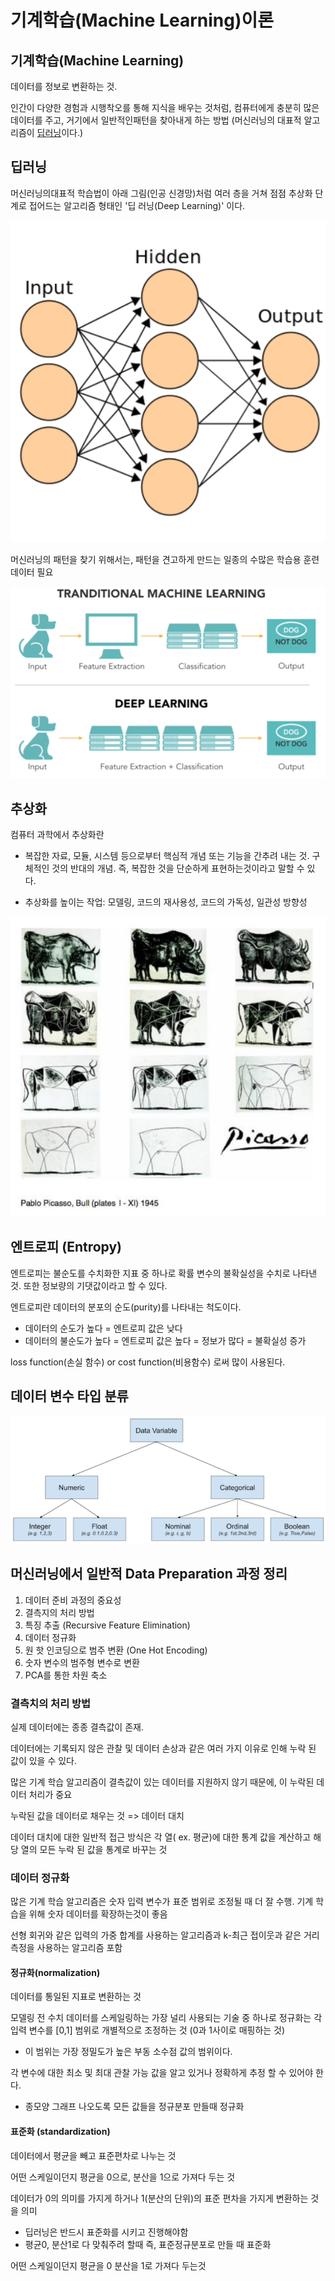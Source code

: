 # 기계학습(Machine Learning)이론

## 기계학습(Machine Learning)

데이터를 정보로 변환하는 것.

인간이 다양한 경험과 시행착오를 통해 지식을 배우는 것처럼, 컴퓨터에게 충분히 많은 데이터를 주고, 거기에서 일반적인패턴을 찾아내게 하는 방법 (머신러닝의 대표적 알고리즘이 <u>딥러닝</u>이다.)



## 딥러닝

머신러닝의대표적 학습법이 아래 그림(인공 신경망)처럼 여러 층을 거쳐 점점 추상화 단계로 접어드는 알고리즘 형태인 '딥 러닝(Deep Learning)' 이다.

![image-20210610092552939](1.assets/image-20210610092552939.png)



머신러닝의 패턴을 찾기 위해서는, 패턴을 견고하게 만드는 일종의 수많은 학습용 훈련데이터 필요

![image-20210610092719907](1.assets/image-20210610092719907.png)



## 추상화

컴퓨터 과학에서 추상화란 

+ 복잡한 자료, 모듈, 시스템 등으로부터 핵심적 개념 또는 기능을 간추려 내는 것. 구체적인 것의 반대의 개념. 즉, 복잡한 것을 단순하게 표현하는것이라고 말할 수 있다.

+ 추상화를 높이는 작업: 모델링, 코드의 재사용성, 코드의 가독성, 일관성 방향성

![image-20210610092929299](1.assets/image-20210610092929299.png)



## 엔트로피 (Entropy)

엔트로피는 불순도를 수치화한 지표 중 하나로 확률 변수의 불확실성을 수치로 나타낸 것. 또한 정보량의 기댓값이라고 할 수 있다.

엔트로피란 데이터의 분포의 순도(purity)를 나타내는 척도이다.

+ 데이터의 순도가 높다 = 엔트로피 값은 낮다
+ 데이터의 불순도가 높다 = 엔트로피 값은 높다 = 정보가 많다 = 불확실성 증가

loss function(손실 함수) or cost function(비용함수) 로써 많이 사용된다.



## 데이터 변수 타입 분류

![image-20210610093759123](1.assets/image-20210610093759123.png)



## 머신러닝에서 일반적 Data Preparation 과정 정리

1. 데이터 준비 과정의 중요성
2. 결측지의 처리 방법
3. 특징 추출 (Recursive Feature Elimination)
4. 데이터 정규화
5. 원 핫 인코딩으로 범주 변환 (One Hot Encoding)
6. 숫자 변수의 범주형 변수로 변환
7. PCA를 통한 차원 축소



### 결측치의 처리 방법

실제 데이터에는 종종 결측값이 존재. 

데이터에는 기록되지 않은 관찰 및 데이터 손상과 같은 여러 가지 이유로 인해 누락 된 값이 있을 수 있다.

많은 기계 학습 알고리즘이 결측값이 있는 데이터를 지원하지 않기 때문에, 이 누락된 데이터 처리가 중요

누락된 값을 데이터로 채우는 것 => 데이터 대치

데이터 대치에 대한 일반적 접근 방식은 각 열( ex. 평균)에 대한 통계 값을 계산하고 해당 열의 모든 누락 된 값을 통계로 바꾸는 것



### 데이터 정규화

많은 기계 학습 알고리즘은 숫자 입력 변수가 표준 범위로 조정될 때 더 잘 수행. 기계 학습을 위해 숫자 데이터를 확장하는것이 좋음

선형 회귀와 같은 입력의 가중 합계를 사용하는 알고리즘과 k-최근 접이웃과 같은 거리 측정을 사용하는 알고리즘 포함

#### 정규화(normalization)

데이터를 통일된 지표로 변환하는 것

모델링 전 수치 데이터를 스케일링하는 가장 널리 사용되는 기술 중 하나로 정규화는 각 입력 변수를 [0,1] 범위로 개별적으로 조정하는 것 (0과 1사이로 매핑하는 것)

+ 이 범위는 가장 정밀도가 높은 부동 소수점 값의 범위이다.

각 변수에 대한 최소 및 최대 관찰 가능 값을 알고 있거나 정확하게 추정 할 수 있어야 한다.

+ 종모양 그래프 나오도록 모든 값들을 정규분포 만들때 정규화



#### 표준화 (standardization)

데이터에서 평균을 빼고 표준편차로 나누는 것

어떤 스케일이던지 평균을 0으로, 분산을 1으로 가져다 두는 것

데이터가 0의 의미를 가지게 하거나 1(분산의 단위)의 표준 편차을 가지게 변환하는 것을 의미

+ 딥러닝은 반드시 표준화를 시키고 진행해야함
+ 평균0, 분산1로 다 맞춰주려 할때 즉, 표준정규분포로 만들 때 표준화

어떤 스케일이던지 평균을 0 분산을 1로 가져다 두는것



